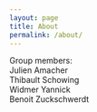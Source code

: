 ```yaml
---
layout: page
title: About
permalink: /about/
---
```


Group members:<br />
Julien Amacher<br />
Thibault Schowing<br />
Widmer Yannick<br />
Benoit Zuckschwerdt<br />